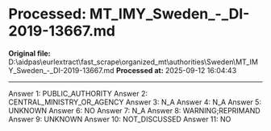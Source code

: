 # Processed: MT_IMY_Sweden_-_DI-2019-13667.md

**Original file:** D:\aidpas\eurlextract\fast_scrape\organized_mt\authorities\Sweden\MT_IMY_Sweden_-_DI-2019-13667.md
**Processed at:** 2025-09-12 16:04:43

---

Answer 1: PUBLIC_AUTHORITY
Answer 2: CENTRAL_MINISTRY_OR_AGENCY
Answer 3: N_A
Answer 4: N_A
Answer 5: UNKNOWN
Answer 6: NO
Answer 7: N_A
Answer 8: WARNING;REPRIMAND
Answer 9: UNKNOWN
Answer 10: NOT_DISCUSSED
Answer 11: NO